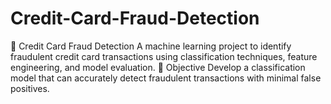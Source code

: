 # Credit-Card-Fraud-Detection
🔐 Credit Card Fraud Detection A machine learning project to identify fraudulent credit card transactions using classification techniques, feature engineering, and model evaluation.  📌 Objective Develop a classification model that can accurately detect fraudulent transactions with minimal false positives.
